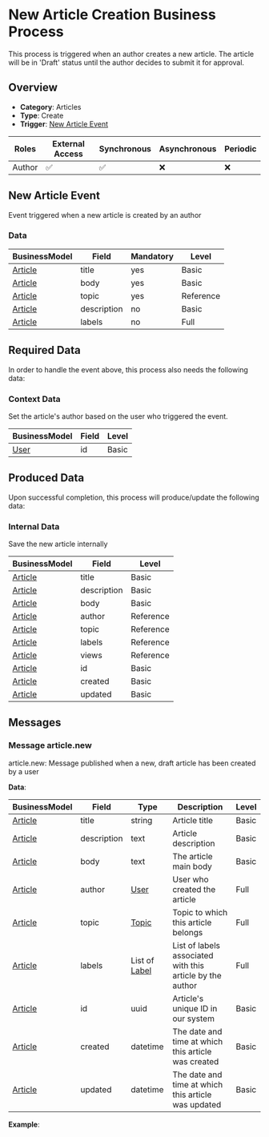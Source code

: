 # New Article Creation Business Process
This process is triggered when an author creates a new article. The article will be in &#039;Draft&#039; status until the author decides to submit it for approval.

## Overview
 - **Category**: Articles
 - **Type**: Create
 - **Trigger**: [New Article Event](#newarticleevent)

| Roles | External Access | Synchronous | Asynchronous | Periodic |
| ----- | --------------- | ----------- | ------------ | -------- |
| Author | :white_check_mark: | :white_check_mark: | :x: | :x:

## New Article Event
Event triggered when a new article is created by an author
### Data
    
| BusinessModel | Field | Mandatory | Level |
| ------------- | ----- | --------- | ----- |
| [Article](../DataModel/Overview.md#article) | title | yes | Basic |
| [Article](../DataModel/Overview.md#article) | body | yes | Basic |
| [Article](../DataModel/Overview.md#article) | topic | yes | Reference |
| [Article](../DataModel/Overview.md#article) | description | no | Basic |
| [Article](../DataModel/Overview.md#article) | labels | no | Full |

## Required Data
In order to handle the event above, this process also needs the following data:
### Context Data
Set the article&#039;s author based on the user who triggered the event.

| BusinessModel | Field | Level |
| ------------- | ----- | ----- |
| [User](../DataModel/Overview.md#user) | id | Basic |



## Produced Data
Upon successful completion, this process will produce/update the following data:

### Internal Data
Save the new article internally

| BusinessModel | Field | Level |
| ------------- | ----- | ----- |
| [Article](../DataModel/Overview.md#article) | title | Basic |
| [Article](../DataModel/Overview.md#article) | description | Basic |
| [Article](../DataModel/Overview.md#article) | body | Basic |
| [Article](../DataModel/Overview.md#article) | author | Reference |
| [Article](../DataModel/Overview.md#article) | topic | Reference |
| [Article](../DataModel/Overview.md#article) | labels | Reference |
| [Article](../DataModel/Overview.md#article) | views | Reference |
| [Article](../DataModel/Overview.md#article) | id | Basic |
| [Article](../DataModel/Overview.md#article) | created | Basic |
| [Article](../DataModel/Overview.md#article) | updated | Basic |


## Messages
### Message article.new
article.new: Message published when a new, draft article has been created by a user

**Data**:

| BusinessModel | Field | Type | Description | Level |
| ------------- | ----- | ---- | ----------- | ------|
| [Article](../DataModel/Overview.md#article) | title | string | Article title | Basic |
| [Article](../DataModel/Overview.md#article) | description | text | Article description | Basic |
| [Article](../DataModel/Overview.md#article) | body | text | The article main body | Basic |
| [Article](../DataModel/Overview.md#article) | author | [User](../DataModel/Overview.md#user) | User who created the article | Full |
| [Article](../DataModel/Overview.md#article) | topic | [Topic](../DataModel/Overview.md#topic) | Topic to which this article belongs | Full |
| [Article](../DataModel/Overview.md#article) | labels | List of [Label](../DataModel/Overview.md#label) | List of labels associated with this article by the author | Full |
| [Article](../DataModel/Overview.md#article) | id | uuid | Article&#039;s unique ID in our system | Basic |
| [Article](../DataModel/Overview.md#article) | created | datetime | The date and time at which this article was created | Basic |
| [Article](../DataModel/Overview.md#article) | updated | datetime | The date and time at which this article was updated | Basic |

**Example**:
